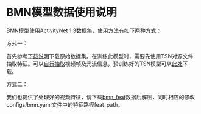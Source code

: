 # BMN模型数据使用说明

BMN模型使用ActivityNet 1.3数据集，使用方法有如下两种方式：

方式一：

首先参考[下载说明](https://github.com/activitynet/ActivityNet/tree/master/Crawler)下载原始数据集。在训练此模型时，需要先使用TSN对源文件抽取特征。可以[自行抽取](https://github.com/yjxiong/temporal-segment-networks)视频帧及光流信息，预训练好的TSN模型可从[此处](https://github.com/yjxiong/anet2016-cuhk)下载。

方式二：

我们也提供了处理好的视频特征，请下载[bmn\_feat](https://paddlemodels.bj.bcebos.com/video_detection/bmn_feat.tar.gz)数据后解压，同时相应的修改configs/bmn.yaml文件中的特征路径feat\_path。
